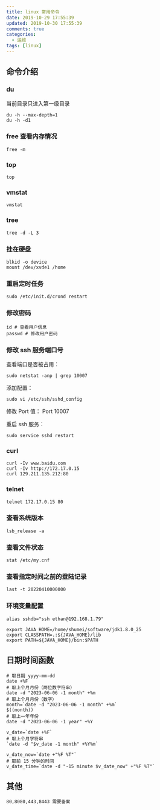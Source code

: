 ```yaml
---
title: linux 常用命令
date: 2019-10-29 17:55:39
updated: 2019-10-30 17:55:39
comments: true
categories:
  - 运维
tags: [linux]
---
```


## 命令介绍
### du
当前目录只进入第一级目录
```
du -h --max-depth=1
du -h -d1
```

### free 查看内存情况
```
free -m
```

### top
```
top
```

### vmstat
```
vmstat
```

### tree
```
tree -d -L 3
```

### 挂在硬盘
```
blkid -o device
mount /dev/xvde1 /home
```

### 重启定时任务
```
sudo /etc/init.d/crond restart
```

### 修改密码
```
id # 查看用户信息
passwd # 修改用户密码
```

### 修改 ssh 服务端口号
查看端口是否被占用：
```
sudo netstat -anp | grep 10007
```
添加配置：
```
sudo vi /etc/ssh/sshd_config
```
修改 Port 值：
Port 10007

重启 ssh 服务：
```
sudo service sshd restart
```
### curl
```
curl -Iv www.baidu.com
curl -Iv http://172.17.0.15
curl 129.211.135.212:80
```

### telnet
```
telnet 172.17.0.15 80
```

### 查看系统版本
```
lsb_release -a
```

### 查看文件状态
```
stat /etc/my.cnf
```

### 查看指定时间之前的登陆记录
```
last -t 20220410000000
```

### 环境变量配置
```shell
alias sshdb="ssh ethan@192.168.1.79"

export JAVA_HOME=/home/shumei/software/jdk1.8.0_25
export CLASSPATH=.:${JAVA_HOME}/lib
export PATH=${JAVA_HOME}/bin:$PATH
```

## 日期时间函数

```shell
# 取日期 yyyy-mm-dd
date +%F
# 取上个月月份（两位数字符串）
date -d "2023-06-06 -1 month" +%m
# 取上个月月份（数字）
month=`date -d "2023-06-06 -1 month" +%m`
$((month))
# 取上一年年份
date -d "2023-06-06 -1 year" +%Y

v_date=`date +%F`
# 取上个月字符串
`date -d "$v_date -1 month" +%Y%m`

v_date_now=`date +"%F %T"`
# 取前 15 分钟的时间
v_date_time=`date -d "-15 minute $v_date_now" +"%F %T"`
```

## 其他

```
80,8080,443,8443 需要备案
```

